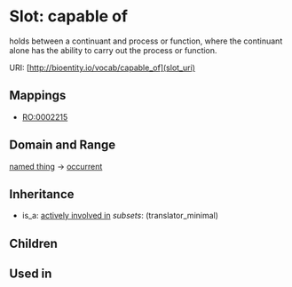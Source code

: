 # Slot: capable of


holds between a continuant and process or function, where the continuant alone has the ability to carry out the process or function.

URI: [http://bioentity.io/vocab/capable_of](slot_uri)
## Mappings

 * [RO:0002215](http://purl.obolibrary.org/obo/RO_0002215)
## Domain and Range

[named thing](NamedThing.md) -> [occurrent](Occurrent.md)
## Inheritance

 *  is_a: [actively involved in](actively_involved_in.md) *subsets*: (translator_minimal)
## Children

## Used in

